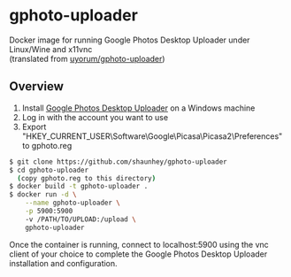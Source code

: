 # gphoto-uploader
Docker image for running Google Photos Desktop Uploader under Linux/Wine and x11vnc  
(translated from [uyorum/gphoto-uploader](https://github.com/uyorum/gphoto-uploader))

## Overview

1. Install [Google Photos Desktop Uploader](https://photos.google.com/apps) on a Windows machine
2. Log in with the account you want to use
3. Export "HKEY\_CURRENT\_USER\Software\Google\Picasa\Picasa2\Preferences" to gphoto.reg

```bash
$ git clone https://github.com/shaunhey/gphoto-uploader
$ cd gphoto-uploader
  (copy gphoto.reg to this directory)
$ docker build -t gphoto-uploader .
$ docker run -d \
    --name gphoto-uploader \
    -p 5900:5900
    -v /PATH/TO/UPLOAD:/upload \
    gphoto-uploader
```

Once the container is running, connect to localhost:5900 using the vnc client of your choice to complete the Google Photos Desktop Uploader installation and configuration.
